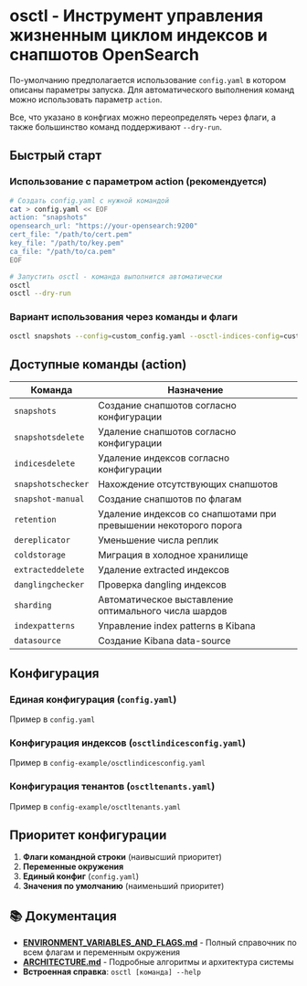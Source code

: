 # osctl - Инструмент управления жизненным циклом индексов и снапшотов OpenSearch

По-умолчанию предполагается использование `config.yaml` в котором описаны параметры запуска. Для автоматического выполнения команд можно использовать параметр `action`.

Все, что указано в конфгиах можно переопределять через флаги, а также большинство команд поддерживают `--dry-run`.

## Быстрый старт

### Использование с параметром action (рекомендуется)
```bash
# Создать config.yaml с нужной командой
cat > config.yaml << EOF
action: "snapshots"
opensearch_url: "https://your-opensearch:9200"
cert_file: "/path/to/cert.pem"
key_file: "/path/to/key.pem"
ca_file: "/path/to/ca.pem"
EOF

# Запустить osctl - команда выполнится автоматически
osctl
osctl --dry-run
```

### Вариант использования через команды и флаги
```bash
osctl snapshots --config=custom_config.yaml --osctl-indices-config=custom_osctl_indices_config.yaml
```

## Доступные команды (action)

| Команда | Назначение |
|---------|------------|
| `snapshots` | Создание снапшотов согласно конфигурации |
| `snapshotsdelete` | Удаление снапшотов согласно конфигурации |
| `indicesdelete` | Удаление индексов согласно конфигурации |
| `snapshotschecker` | Нахождение отсутствующих снапшотов |
| `snapshot-manual` | Создание снапшотов по флагам |
| `retention` | Удаление индексов со снапшотами при превышении некоторого порога  |
| `dereplicator` | Уменьшение числа реплик |
| `coldstorage` | Миграция в холодное хранилище |
| `extracteddelete` | Удаление extracted индексов |
| `danglingchecker` | Проверка dangling индексов |
| `sharding` | Автоматическое выставление оптимального числа шардов |
| `indexpatterns` | Управление index patterns в Kibana |
| `datasource` | Создание Kibana data-source |

## Конфигурация

### Единая конфигурация (`config.yaml`)

Пример в `config.yaml`

### Конфигурация индексов (`osctlindicesconfig.yaml`)

Пример в `config-example/osctlindicesconfig.yaml`

### Конфигурация тенантов (`osctltenants.yaml`)

Пример в `config-example/osctltenants.yaml`

## Приоритет конфигурации

1. **Флаги командной строки** (наивысший приоритет)
2. **Переменные окружения** 
3. **Единый конфиг** (`config.yaml`)
4. **Значения по умолчанию** (наименьший приоритет)

## 📚 Документация

- **[ENVIRONMENT_VARIABLES_AND_FLAGS.md](ENVIRONMENT_VARIABLES_AND_FLAGS.md)** - Полный справочник по всем флагам и переменным окружения
- **[ARCHITECTURE.md](ARCHITECTURE.md)** - Подробные алгоритмы и архитектура системы
- **Встроенная справка**: `osctl [команда] --help`
